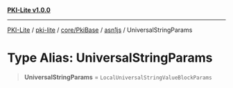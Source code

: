 [**PKI-Lite v1.0.0**](../../../../../../README.md)

---

[PKI-Lite](../../../../../../README.md) / [pki-lite](../../../../../README.md) / [core/PkiBase](../../../README.md) / [asn1js](../README.md) / UniversalStringParams

# Type Alias: UniversalStringParams

> **UniversalStringParams** = `LocalUniversalStringValueBlockParams`
